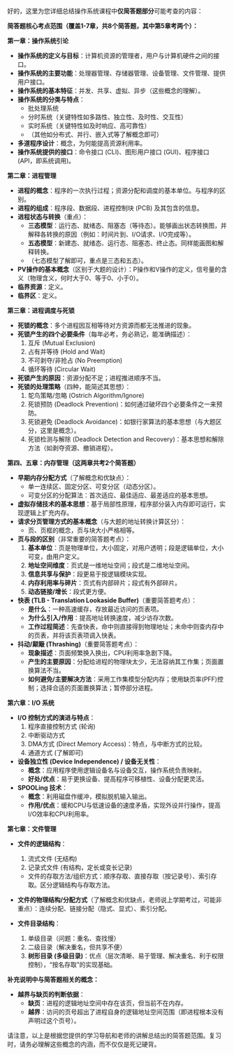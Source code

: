 好的，这里为您详细总结操作系统课程中**仅简答题部分**可能考查的内容：

**简答题核心考点范围（覆盖1-7章，共8个简答题，其中第5章考两个）：**

**第一章：操作系统引论**

- **操作系统的定义与目标**：计算机资源的管理者，用户与计算机硬件之间的接口。
- **操作系统的主要功能**：处理器管理、存储器管理、设备管理、文件管理、提供用户接口。
- **操作系统的基本特征**：并发、共享、虚拟、异步（这些概念的理解）。
- **操作系统的分类与特点**：
    - 批处理系统
    - 分时系统（关键特性如多路性、独立性、及时性、交互性）
    - 实时系统（关键特性如及时响应、高可靠性）
    - （其他如分布式、并行、嵌入式等了解概念即可）
- **多道程序设计**：概念，为何能提高资源利用率。
- **操作系统提供的接口**：命令接口 (CLI)、图形用户接口 (GUI)、程序接口 (API，即系统调用)。

**第二章：进程管理**

- **进程的概念**：程序的一次执行过程；资源分配和调度的基本单位。与程序的区别。
- **进程的组成**：程序段、数据段、进程控制块 (PCB) 及其包含的信息。
- **进程状态与转换**（重点）：
    - **三态模型**：运行态、就绪态、阻塞态（等待态）。能够画出状态转换图，并解释各转换的原因（例如：时间片到、I/O请求、I/O完成等）。
    - **五态模型**：新建态、就绪态、运行态、阻塞态、终止态。同样能画图和解释转换。
    - （七态模型了解即可，重点是三态和五态）。
- **PV操作的基本概念**（区别于大题的设计）：P操作和V操作的定义，信号量的含义（物理含义，何时大于0、等于0、小于0）。
- **临界资源**：定义。
- **临界区**：定义。

**第三章：进程调度与死锁**

- **死锁的概念**：多个进程因互相等待对方资源而都无法推进的现象。
- **死锁产生的四个必要条件**（每年必考，务必熟记，能准确描述）：
    1. 互斥 (Mutual Exclusion)
    2. 占有并等待 (Hold and Wait)
    3. 不可剥夺/非抢占 (No Preemption)
    4. 循环等待 (Circular Wait)
- **死锁产生的原因**：资源分配不足；进程推进顺序不当。
- **死锁的处理策略**（四种，能简述其思想）：
    1. 鸵鸟策略/忽略 (Ostrich Algorithm/Ignore)
    2. 死锁预防 (Deadlock Prevention)：如何通过破坏四个必要条件之一来预防。
    3. 死锁避免 (Deadlock Avoidance)：如银行家算法的基本思想（与大题区分，这里是概念）。
    4. 死锁检测与解除 (Deadlock Detection and Recovery)：基本思想和解除方法（如剥夺资源、撤销进程）。

**第四、五章：内存管理（这两章共考2个简答题）**

- **早期内存分配方式**（了解概念和优缺点）：
    - 单一连续区、固定分区、可变分区（动态分区）。
    - 可变分区的分配算法：首次适应、最佳适应、最差适应的基本思想。
- **虚拟存储技术的基本思想**：基于局部性原理，程序部分装入内存即可运行，实现逻辑上扩充内存。
- **请求分页管理方式的基本概念**（与大题的地址转换计算区分）：
    - 页、页框的概念，页与块大小严格相等。
- **页与段的区别**（非常重要的简答题考点）：
    1. **基本单位**：页是物理单位，大小固定，对用户透明；段是逻辑单位，大小可变，由用户定义。
    2. **地址空间维度**：页式是一维地址空间；段式是二维地址空间。
    3. **信息共享与保护**：段更易于按逻辑模块实现。
    4. **内存利用率与碎片**：页式有内部碎片；段式有外部碎片。
    5. **动态链接/增长**：段式更方便。
- **快表 (TLB - Translation Lookaside Buffer)**（重要简答题考点）：
    - **是什么**：一种高速缓存，存放最近访问的页表项。
    - **为什么引入/作用**：提高地址转换速度，减少访存次数。
    - **工作过程简述**：先查快表，命中则直接得到物理地址；未命中则查内存中的页表，并将该页表项调入快表。
- **抖动/颠簸 (Thrashing)**（重要简答题考点）：
    - **现象描述**：页面频繁换入换出，CPU利用率急剧下降。
    - **产生的主要原因**：分配给进程的物理块太少，无法容纳其工作集；页面置换算法不当。
    - **如何避免/主要解决方法**：采用工作集模型分配内存；使用缺页率(PFF)控制；选择合适的页面置换算法；暂停部分进程。

**第六章：I/O 系统**

- **I/O 控制方式的演进与特点**：
    1. 程序直接控制方式 (轮询)
    2. 中断驱动方式
    3. DMA方式 (Direct Memory Access)：特点，与中断方式的比较。
    4. 通道方式 (了解即可)
- **设备独立性 (Device Independence) / 设备无关性**：
    - **概念**：应用程序使用逻辑设备名与设备交互，操作系统负责映射。
    - **好处/优点**：易于更换设备、提高程序可移植性、设备分配更灵活。
- **SPOOLing 技术**：
    - **概念**：利用磁盘作缓冲，模拟脱机输入输出。
    - **作用/优点**：缓和CPU与低速设备的速度矛盾，实现外设并行操作，提高I/O效率和CPU利用率。

**第七章：文件管理**

- **文件的逻辑结构**：
    
    1. 流式文件 (无结构)
    2. 记录式文件 (有结构，定长或变长记录)
    
    - 文件的存取方法/组织方式：顺序存取、直接存取（按记录号）、索引存取。区分逻辑结构与存取方法。
- **文件的物理结构/分配方式**（了解概念和优缺点，老师说上学期考过，可能非重点）：连续分配、链接分配（隐式、显式）、索引分配。
- **文件目录结构**：
    1. 单级目录（问题：重名、查找慢）
    2. 二级目录（解决重名，但共享不便）
    3. **树形目录 (多级目录)**：优点（层次清晰、易于管理、解决重名、利于权限控制），“按名存取”的实现基础。

**补充说明中与简答题相关的概念：**

- **越界与缺页的判断依据**：
    - **缺页**：进程的逻辑地址空间中存在该页，但当前不在内存。
    - **越界**：访问的页号超出了进程自身的逻辑地址空间范围（即进程根本没有声明过这个页号）。

请注意，以上是根据您提供的学习导航和老师的讲解总结出的简答题范围。复习时，请务必理解这些概念的内涵，而不仅仅是死记硬背。